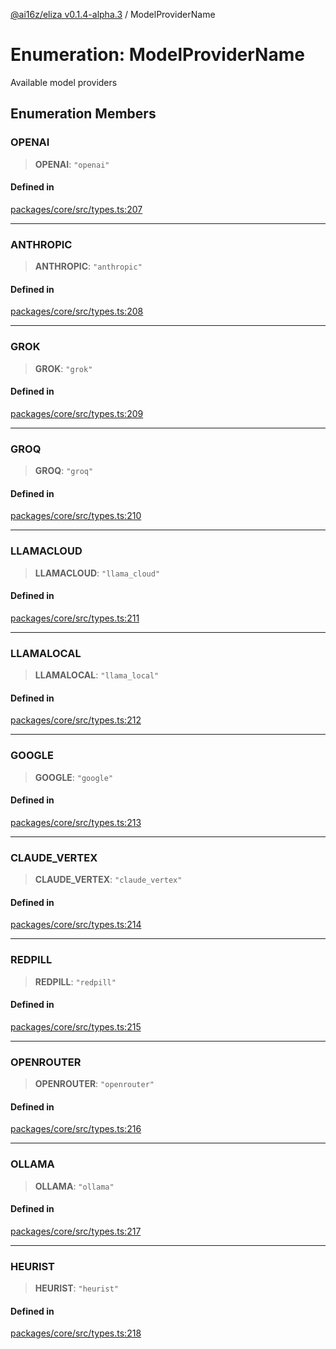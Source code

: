 [@ai16z/eliza v0.1.4-alpha.3](../index.md) / ModelProviderName

# Enumeration: ModelProviderName

Available model providers

## Enumeration Members

### OPENAI

> **OPENAI**: `"openai"`

#### Defined in

[packages/core/src/types.ts:207](https://github.com/ai16z/eliza/blob/main/packages/core/src/types.ts#L207)

---

### ANTHROPIC

> **ANTHROPIC**: `"anthropic"`

#### Defined in

[packages/core/src/types.ts:208](https://github.com/ai16z/eliza/blob/main/packages/core/src/types.ts#L208)

---

### GROK

> **GROK**: `"grok"`

#### Defined in

[packages/core/src/types.ts:209](https://github.com/ai16z/eliza/blob/main/packages/core/src/types.ts#L209)

---

### GROQ

> **GROQ**: `"groq"`

#### Defined in

[packages/core/src/types.ts:210](https://github.com/ai16z/eliza/blob/main/packages/core/src/types.ts#L210)

---

### LLAMACLOUD

> **LLAMACLOUD**: `"llama_cloud"`

#### Defined in

[packages/core/src/types.ts:211](https://github.com/ai16z/eliza/blob/main/packages/core/src/types.ts#L211)

---

### LLAMALOCAL

> **LLAMALOCAL**: `"llama_local"`

#### Defined in

[packages/core/src/types.ts:212](https://github.com/ai16z/eliza/blob/main/packages/core/src/types.ts#L212)

---

### GOOGLE

> **GOOGLE**: `"google"`

#### Defined in

[packages/core/src/types.ts:213](https://github.com/ai16z/eliza/blob/main/packages/core/src/types.ts#L213)

---

### CLAUDE_VERTEX

> **CLAUDE_VERTEX**: `"claude_vertex"`

#### Defined in

[packages/core/src/types.ts:214](https://github.com/ai16z/eliza/blob/main/packages/core/src/types.ts#L214)

---

### REDPILL

> **REDPILL**: `"redpill"`

#### Defined in

[packages/core/src/types.ts:215](https://github.com/ai16z/eliza/blob/main/packages/core/src/types.ts#L215)

---

### OPENROUTER

> **OPENROUTER**: `"openrouter"`

#### Defined in

[packages/core/src/types.ts:216](https://github.com/ai16z/eliza/blob/main/packages/core/src/types.ts#L216)

---

### OLLAMA

> **OLLAMA**: `"ollama"`

#### Defined in

[packages/core/src/types.ts:217](https://github.com/ai16z/eliza/blob/main/packages/core/src/types.ts#L217)

---

### HEURIST

> **HEURIST**: `"heurist"`

#### Defined in

[packages/core/src/types.ts:218](https://github.com/ai16z/eliza/blob/main/packages/core/src/types.ts#L218)
